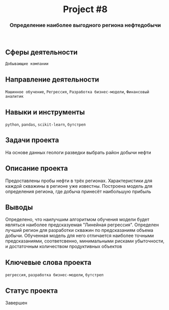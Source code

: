 <h1 align="center">  
  Project #8 
</h1> 

<h3 align="center"> Определение наиболее выгодного региона нефтедобычи </h3>
<br>

## Сферы деятельности
`Добывающие компании`

## Направление деятельности
`Машинное обучение`, `Регрессия`, `Разработка бизнес-модели`, `Финансовый аналитик`

## Навыки и инструменты
`python`, `pandas`, `scikit-learn`, `бутстреп`

## Задачи проекта
На основе данных геологи разведки выбрать район добычи нефти

## Описание проекта
Предоставлены пробы нефти в трёх регионах. Характеристики для каждой скважины в регионе уже известны. Построена модель для определения региона, где добыча принесёт наибольшую прибыль

## Выводы
Определено, что наилучшим алгоритмом обучения модели будет являться наиболее предсказуемая "Линейная регрессия". Определен лучший регион для разработки скважин по предсказаниям объема добычи. Обученная модель для него отличается наиболее точными предсказаниями, соответсвенно, минимальными рисками убыточности, и достаточным количеством продуктивных объектов

## Ключевые слова проекта
`регрессия`, `разработка бизнес-модели`, `бутстреп`

## Статус проекта
Завершен
